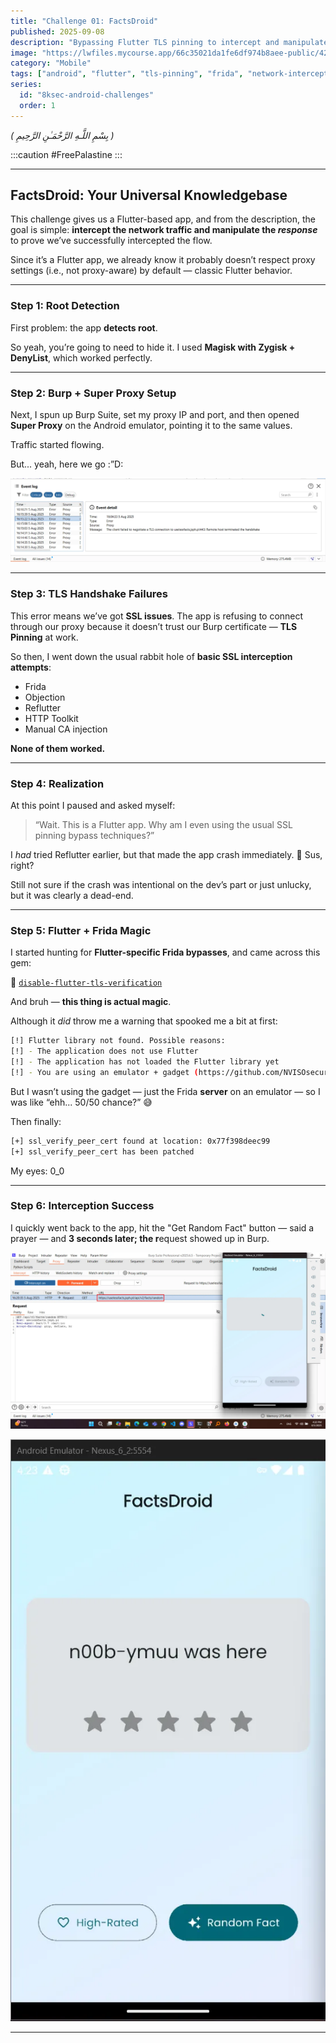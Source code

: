 ```yaml
---
title: "Challenge 01: FactsDroid"
published: 2025-09-08
description: "Bypassing Flutter TLS pinning to intercept and manipulate network traffic in a fact-checking app."
image: "https://lwfiles.mycourse.app/66c35021da1fe6df974b8aee-public/42e3aa7f390f8662c067b48de036761c.png"
category: "Mobile"
tags: ["android", "flutter", "tls-pinning", "frida", "network-interception"]
series:
  id: "8ksec-android-challenges"
  order: 1
---
```


*( بِسْمِ اللَّـهِ الرَّحْمَـٰنِ الرَّحِيمِ )*

:::caution
 #FreePalastine
:::

---

## **FactsDroid: Your Universal Knowledgebase**

This challenge gives us a Flutter-based app, and from the description, the goal is simple: **intercept the network traffic and manipulate the *response*** to prove we’ve successfully intercepted the flow.

Since it’s a Flutter app, we already know it probably doesn’t respect proxy settings (i.e., not proxy-aware) by default — classic Flutter behavior.

---

### Step 1: Root Detection

First problem: the app **detects root**.

So yeah, you’re going to need to hide it. I used **Magisk with Zygisk + DenyList**, which worked perfectly.

---

### Step 2: Burp + Super Proxy Setup

Next, I spun up Burp Suite, set my proxy IP and port, and then opened **Super Proxy** on the Android emulator, pointing it to the same values.

Traffic started flowing.

But... yeah, here we go :”D:

![alt text](image.png)

---

### Step 3: TLS Handshake Failures

This error means we’ve got **SSL issues**. The app is refusing to connect through our proxy because it doesn’t trust our Burp certificate — **TLS Pinning** at work.

So then, I went down the usual rabbit hole of **basic SSL interception attempts**:

- Frida
- Objection
- Reflutter
- HTTP Toolkit
- Manual CA injection

**None of them worked.**

---

### Step 4: Realization

At this point I paused and asked myself:

> “Wait. This is a Flutter app. Why am I even using the usual SSL pinning bypass techniques?”
>

I *had* tried Reflutter earlier, but that made the app crash immediately. 🤨 Sus, right?

Still not sure if the crash was intentional on the dev’s part or just unlucky, but it was clearly a dead-end.

---

### Step 5: Flutter + Frida Magic

I started hunting for **Flutter-specific Frida bypasses**, and came across this gem:

🔗 [`disable-flutter-tls-verification`](https://github.com/NVISOsecurity/disable-flutter-tls-verification)

And bruh — **this thing is actual magic**.

Although it *did* throw me a warning that spooked me a bit at first:

```bash
[!] Flutter library not found. Possible reasons:
[!] - The application does not use Flutter
[!] - The application has not loaded the Flutter library yet
[!] - You are using an emulator + gadget (https://github.com/NVISOsecurity/disable-flutter-tls-verification/issues/43)

```

But I wasn’t using the gadget — just the Frida **server** on an emulator — so I was like “ehh... 50/50 chance?” 😅

Then finally:

```bash
[+] ssl_verify_peer_cert found at location: 0x77f398deec99
[+] ssl_verify_peer_cert has been patched
```

My eyes: 0_0

---

### Step 6: Interception Success

I quickly went back to the app, hit the "Get Random Fact" button — said a prayer — and **3 seconds later; the r**equest showed up in Burp.

![alt text](image1.png)

![alt text](image2.png)

---

